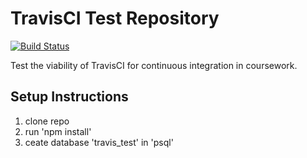 # TravisCI Test Repository

[![Build Status](https://travis-ci.org/GraySmith00/travis-test.svg?branch=master)](https://travis-ci.org/GraySmith00/travis-test)

Test the viability of TravisCI for continuous integration in coursework.

## Setup Instructions

1. clone repo
1. run 'npm install'
1. ceate database 'travis_test' in 'psql'